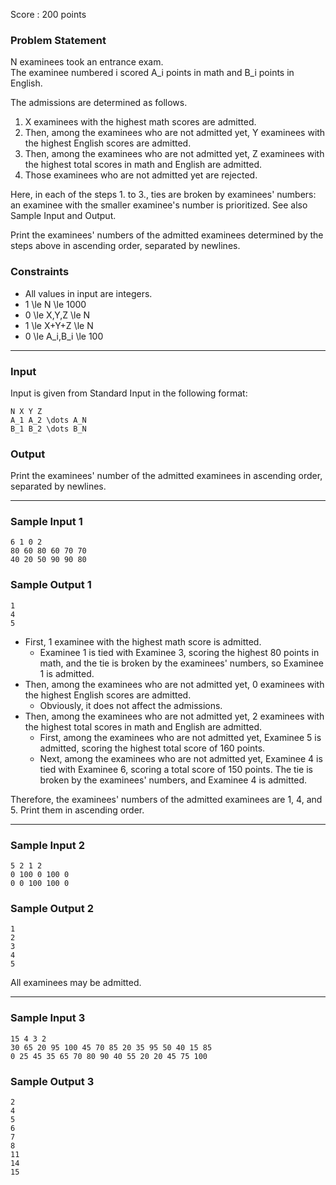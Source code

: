 Score : 200 points

### Problem Statement

N examinees took an entrance exam.  
The examinee numbered i scored A\_i points in math and B\_i points in English.

The admissions are determined as follows.

1. X examinees with the highest math scores are admitted.
2. Then, among the examinees who are not admitted yet, Y examinees with the highest English scores are admitted.
3. Then, among the examinees who are not admitted yet, Z examinees with the highest total scores in math and English are admitted.
4. Those examinees who are not admitted yet are rejected.

Here, in each of the steps 1. to 3., ties are broken by examinees' numbers: an examinee with the smaller examinee's number is prioritized. See also Sample Input and Output.

Print the examinees' numbers of the admitted examinees determined by the steps above in ascending order, separated by newlines.

### Constraints

* All values in input are integers.
* 1 \le N \le 1000
* 0 \le X,Y,Z \le N
* 1 \le X+Y+Z \le N
* 0 \le A\_i,B\_i \le 100

---

### Input

Input is given from Standard Input in the following format:

```
N X Y Z
A_1 A_2 \dots A_N
B_1 B_2 \dots B_N
```

### Output

Print the examinees' number of the admitted examinees in ascending order, separated by newlines.

---

### Sample Input 1

```
6 1 0 2
80 60 80 60 70 70
40 20 50 90 90 80
```

### Sample Output 1

```
1
4
5
```

* First, 1 examinee with the highest math score is admitted.
  + Examinee 1 is tied with Examinee 3, scoring the highest 80 points in math, and the tie is broken by the examinees' numbers, so Examinee 1 is admitted.
* Then, among the examinees who are not admitted yet, 0 examinees with the highest English scores are admitted.
  + Obviously, it does not affect the admissions.
* Then, among the examinees who are not admitted yet, 2 examinees with the highest total scores in math and English are admitted.
  + First, among the examinees who are not admitted yet, Examinee 5 is admitted, scoring the highest total score of 160 points.
  + Next, among the examinees who are not admitted yet, Examinee 4 is tied with Examinee 6, scoring a total score of 150 points. The tie is broken by the examinees' numbers, and Examinee 4 is admitted.

Therefore, the examinees' numbers of the admitted examinees are 1, 4, and 5. Print them in ascending order.

---

### Sample Input 2

```
5 2 1 2
0 100 0 100 0
0 0 100 100 0
```

### Sample Output 2

```
1
2
3
4
5
```

All examinees may be admitted.

---

### Sample Input 3

```
15 4 3 2
30 65 20 95 100 45 70 85 20 35 95 50 40 15 85
0 25 45 35 65 70 80 90 40 55 20 20 45 75 100
```

### Sample Output 3

```
2
4
5
6
7
8
11
14
15
```